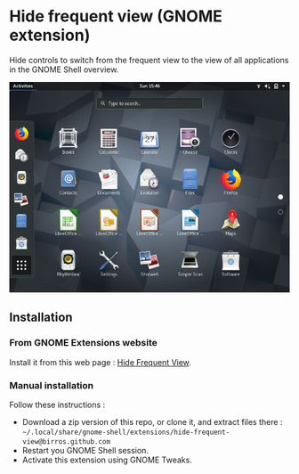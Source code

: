 # Hide frequent view (GNOME extension)

Hide controls to switch from the frequent view to the view of all applications in the GNOME Shell overview.

![](data/screenshot.gif)

## Installation

### From GNOME Extensions website

Install it from this web page : [Hide Frequent View].

### Manual installation

Follow these instructions :

- Download a zip version of this repo, or clone it, and extract files there :  `~/.local/share/gnome-shell/extensions/hide-frequent-view@birros.github.com`
- Restart you GNOME Shell session.
- Activate this extension using GNOME Tweaks.

<!-- External links and references -->

[Hide Frequent View]: foo
